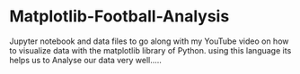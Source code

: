 # Matplotlib-Football-Analysis

Jupyter notebook and data files to go along with my YouTube video on how to visualize data with the matplotlib library of Python.
using this language its helps us to Analyse our data very well.....
